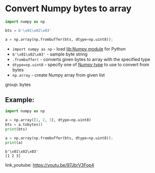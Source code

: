 # Convert Numpy bytes to array

```python
import numpy as np

bts = b'\x01\x02\x03'

a = np.array(np.frombuffer(bts, dtype=np.uint8));
```

- `import numpy as np` - load [lib:Numpy module](/python-numpy/how-to-install-python-numpy-lib) for Python
- `b'\x01\x02\x03'` - sample byte string
- `.frombuffer(` - converts given bytes to array with the specified type
- `dtype=np.uint8` - specify one of [Numpy type](https://numpy.org/doc/stable/user/basics.types.html#array-types-and-conversions-between-types) to use to convert from bytes
- `np.array` - create Numpy array from given list

group: bytes

## Example: 
```python
import numpy as np

a = np.array([1, 2, 3], dtype=np.uint8)
bts = a.tobytes()
print(bts)

a = np.array(np.frombuffer(bts, dtype=np.uint8));
print(a)
```
```
b'\x01\x02\x03'
[1 2 3]

```

link_youtube: https://youtu.be/97JbrV3Fop4
